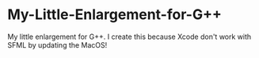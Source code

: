 # My-Little-Enlargement-for-G++
My little enlargement for G++. I create this because Xcode don't work with SFML by updating the MacOS!
